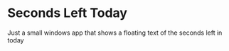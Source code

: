 # Seconds Left Today
 Just a small windows app that shows a floating text of the seconds left in today

